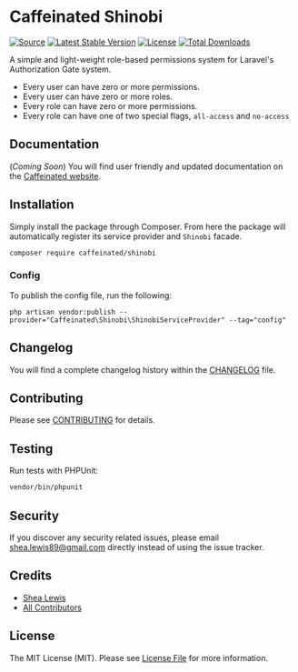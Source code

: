 # Caffeinated Shinobi
[![Source](https://img.shields.io/badge/source-caffeinated/shinobi-blue.svg?style=flat-square)](https://github.com/caffeinated/shinobi)
[![Latest Stable Version](https://poser.pugx.org/caffeinated/shinobi/v/stable?format=flat-square)](https://packagist.org/packages/caffeinated/shinobi)
[![License](https://img.shields.io/badge/license-MIT-brightgreen.svg?style=flat-square)](https://tldrlegal.com/license/mit-license)
[![Total Downloads](https://img.shields.io/packagist/dt/caffeinated/shinobi.svg?style=flat-square)](https://packagist.org/packages/caffeinated/shinobi)

A simple and light-weight role-based permissions system for Laravel's Authorization Gate system.

- Every user can have zero or more permissions.
- Every user can have zero or more roles.
- Every role can have zero or more permissions.
- Every role can have one of two special flags, `all-access` and `no-access`

## Documentation
(_Coming Soon_) You will find user friendly and updated documentation on the [Caffeinated website](https://caffeinatedpackages.com/guide/packages/shinobi.html).

## Installation
Simply install the package through Composer. From here the package will automatically register its service provider and `Shinobi` facade.

```
composer require caffeinated/shinobi
```

### Config
To publish the config file, run the following:

```
php artisan vendor:publish --provider="Caffeinated\Shinobi\ShinobiServiceProvider" --tag="config"
```

## Changelog
You will find a complete changelog history within the [CHANGELOG](CHANGELOG.md) file.

## Contributing
Please see [CONTRIBUTING](CONTRIBUTING.md) for details.

## Testing
Run tests with PHPUnit:

```bash
vendor/bin/phpunit
```

## Security
If you discover any security related issues, please email shea.lewis89@gmail.com directly instead of using the issue tracker.

## Credits
- [Shea Lewis](https://github.com/kaidesu)
- [All Contributors](../../contributors)

## License
The MIT License (MIT). Please see [License File](LICENSE.md) for more information.